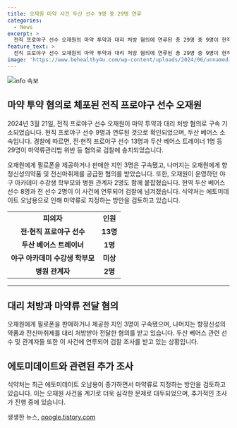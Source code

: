 ```yaml
---
title: 오재원 마약 사건 두산 선수 9명 중 29명 연루
categories:
  - News
excerpt: >
  전직 프로야구 선수 오재원의 마약 투약과 대리 처방 혐의에 연루된 총 29명 중 9명이 현직 프로야구 선수로 확인됐다. 두산 베어스 소속의 9명에 이어 수강생 학부모, 지인, 병원 관계자 등도 포함돼 있다. 특히 현역 두산 베어스 선수 8명과 국가대표 투수 출신의 전 프로야구 선수가 검찰 조사를 받게 됐으며, 이에 따라 두산 베어스 측은 관련된 사실을 확인 중이다. 오재원은 필로폰과 수면제 등을 투약하고 보관한 혐의로 기소돼 1심 재판 중이며, 서울중앙지법에서는 혐의를 모두 인정한 바 있다.
feature_text: >
  전직 프로야구 선수 오재원의 마약 투약과 대리 처방 혐의에 연루된 총 29명 중 9명이 현직 프로야구 선수로 확인됐다. 두산 베어스 소속의 9명에 이어 수강생 학부모, 지인, 병원 관계자 등도 포함돼 있다. 특히 현역 두산 베어스 선수 8명과 국가대표 투수 출신의 전 프로야구 선수가 검찰 조사를 받게 됐으며, 이에 따라 두산 베어스 측은 관련된 사실을 확인 중이다. 오재원은 필로폰과 수면제 등을 투약하고 보관한 혐의로 기소돼 1심 재판 중이며, 서울중앙지법에서는 혐의를 모두 인정한 바 있다.
image: 'https://www.behealthy4u.com/wp-content/uploads/2024/06/unnamed-file.png'
---
```


<p><img src="https://www.behealthy4u.com/wp-content/uploads/2024/06/unnamed-file.png" alt="info 속보" /></p>

<h2 data-ke-size="size26">마약 투약 혐의로 체포된 전직 프로야구 선수 오재원</h2>

<p data-ke-size="size16">2024년 3월 21일, 전직 프로야구 선수 오재원이 마약 투약과 대리 처방 혐의로 구속 기소되었습니다. 현직 프로야구 선수 9명과 연루된 것으로 확인되었으며, 두산 베어스 소속입니다. 경찰에 따르면, 전·현직 프로야구 선수 13명과 두산 베어스 트레이너 1명 등 29명이 마약류관리법 위반 등 혐의로 검찰에 송치되었습니다.</p>

<p data-ke-size="size16">오재원에게 필로폰을 제공하거나 판매한 지인 3명은 구속됐고, 나머지는 오재원에게 향정신성의약품 및 전신마취제를 공급한 혐의를 받았습니다. 또한, 오재원이 운영하던 야구 아카데미 수강생 학부모와 병원 관계자 2명도 함께 붙잡혔습니다. 현역 두산 베어스 선수 8명과 전 선수 2명이 이 사건에 연루되어 검찰에 넘겨졌습니다. 식약처는 에토미데이트 오남용으로 인해 마약류로 지정하는 방안을 검토하고 있습니다.</p>

<table>
  <tr>
    <td style="text-align: center; height: 17px;"><b>피의자</b></td>
    <td style="text-align: center; height: 17px;"><b>인원</b></td>
  </tr>
  <tr>
    <td style="text-align: center; height: 17px;"><b>전·현직 프로야구 선수</b></td>
    <td style="text-align: center; height: 17px;"><b>13명</b></td>
  </tr>
  <tr>
    <td style="text-align: center; height: 17px;"><b>두산 베어스 트레이너</b></td>
    <td style="text-align: center; height: 17px;"><b>1명</b></td>
  </tr>
  <tr>
    <td style="text-align: center; height: 17px;"><b>야구 아카데미 수강생 학부모</b></td>
    <td style="text-align: center; height: 17px;"><b>미상</b></td>
  </tr>
  <tr>
    <td style="text-align: center; height: 17px;"><b>병원 관계자</b></td>
    <td style="text-align: center; height: 17px;"><b>2명</b></td>
  </tr>
</table>

<hr>

<h2 data-ke-size="size26">대리 처방과 마약류 전달 혐의</h2>

<p data-ke-size="size16">오재원에게 필로폰을 판매하거나 제공한 지인 3명이 구속됐으며, 나머지는 향정신성의약품과 전신마취제를 대리 처방받아 전달한 혐의를 받고 있습니다. 두산 베어스 관련 선수 및 관계자들 또한 이 사건에 연루되어 검찰 조사를 받고 있는 상황입니다.</p>

<h2 data-ke-size="size26">에토미데이트와 관련된 추가 조사</h2>

<p data-ke-size="size16">식약처는 최근 에토미데이트 오남용이 증가하면서 마약류로 지정하는 방안을 검토하고 있습니다. 이는 오재원 사건을 계기로 더욱 심각한 문제로 대두되었으며, 추가적인 조사가 진행 중에 있습니다.</p>
생생한 뉴스, <a href="https://qoogle.tistory.com" rel="dofollow">qoogle.tistory.com</a>


